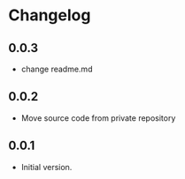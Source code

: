 # Changelog

## 0.0.3

- change readme.md

## 0.0.2

- Move source code from private repository

## 0.0.1

- Initial version.